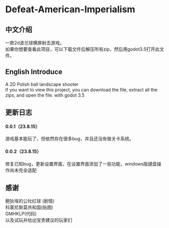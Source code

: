 # Defeat-American-Imperialism
## 中文介绍
一款2d波兰球横屏射击游戏。\
如果你想要查看此项目，可以下载文件后解压所有zip，然后用godot3.5打开此文件。
## English Introduce
A 2D Polish ball landscape shooter\
If you want to view this project, you can download the file, extract all the zips, and open the file. with godot 3.5
## 更新日志
#### 0.0.1（23.8.15）
游戏基本能玩了，但依然存在很多bug，并且还没有做关卡系统。
#### 0.0.2（23.8.15）
修复已知bug，更新设置界面，在设置界面添加了一些功能，windows版键盘操作尚未完全适配
## 感谢
鲍狄埃的公社红球 (剧情)\
科蒙尼斯莫共和国(贴图)\
GMHKLP(代码)\
以及试玩并给出宝贵建议的玩家们
